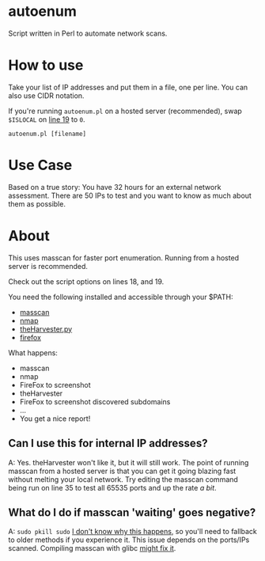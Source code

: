 # autoenum
Script written in Perl to automate network scans.

How to use
==========

Take your list of IP addresses and put them in a file, one per line. You can also use CIDR notation.

If you're running `autoenum.pl` on a hosted server (recommended), swap `$ISLOCAL` on [line 19](https://github.com/Djent-/autoenum/blob/master/autoenum.pl#L19) to `0`.

```
autoenum.pl [filename]
```

Use Case
========

Based on a true story: You have 32 hours for an external network assessment. There are 50 IPs to test and you want to know as much about them as possible.

About
=====

This uses masscan for faster port enumeration. Running from a hosted server is recommended.

Check out the script options on lines 18, and 19.

You need the following installed and accessible through your $PATH:
 - [masscan](https://github.com/robertdavidgraham/masscan)
 - [nmap](https://nmap.org/)
 - [theHarvester.py](https://github.com/laramies/theHarvester)
 - [firefox](https://www.mozilla.org/en-US/firefox/)

What happens:
 - masscan
 - nmap
 - FireFox to screenshot
 - theHarvester
 - FireFox to screenshot discovered subdomains
 - ...
 - You get a nice report!

Can I use this for internal IP addresses?
-----

A: Yes. theHarvester won't like it, but it will still work. The point of running masscan from a hosted server is that you can get it going blazing fast without melting your local network. Try editing the masscan command being run on line 35 to test all 65535 ports and up the rate *a bit*.

What do I do if masscan 'waiting' goes negative?
-----

A: `sudo pkill sudo` [I don't know why this happens](https://github.com/robertdavidgraham/masscan/issues/144), so you'll need to fallback to older methods if you experience it. This issue depends on the ports/IPs scanned. Compiling masscan with glibc [might fix it](https://github.com/r0p0s3c/masscan/commit/667222151f13338d58a6b07d37035053cdb5d03f).
